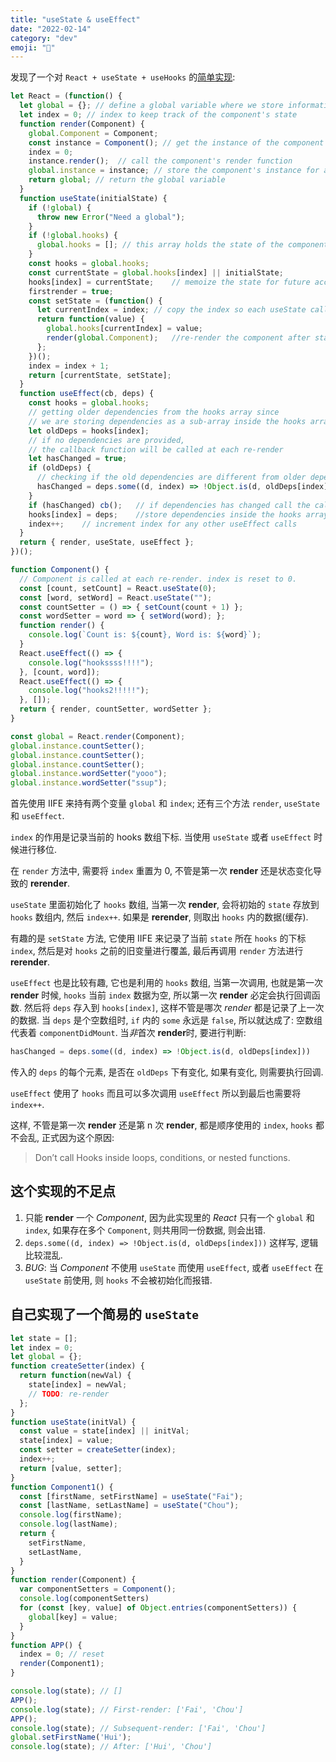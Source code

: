 ```yaml
---
title: "useState & useEffect"
date: "2022-02-14"
category: "dev"
emoji: "🎁"
---
```


发现了一个对 `React + useState + useHooks` 的[简单实现](https://medium.com/swlh/learn-by-implementing-reacts-usestate-and-useeffect-a-simplified-overview-ea8126705a88):

```javascript
let React = (function() {
  let global = {}; // define a global variable where we store information about the component
  let index = 0; // index to keep track of the component's state
  function render(Component) {
    global.Component = Component;
    const instance = Component(); // get the instance of the component
    index = 0;
    instance.render();  // call the component's render function
    global.instance = instance; // store the component's instance for any future calls of the component's functions
    return global; // return the global variable
  }
  function useState(initialState) {
    if (!global) {
      throw new Error("Need a global");
    }
    if (!global.hooks) {
      global.hooks = []; // this array holds the state of the component
    }
    const hooks = global.hooks;
    const currentState = global.hooks[index] || initialState; 
    hooks[index] = currentState;    // memoize the state for future access
    firstrender = true;
    const setState = (function() {
      let currentIndex = index; // copy the index so each useState call will have it's own "closed" value over index (currentIndex)
      return function(value) {
        global.hooks[currentIndex] = value;
        render(global.Component);   //re-render the component after state change
      };
    })();
    index = index + 1;
    return [currentState, setState];
  }
  function useEffect(cb, deps) {
    const hooks = global.hooks; 
    // getting older dependencies from the hooks array since 
    // we are storing dependencies as a sub-array inside the hooks array
    let oldDeps = hooks[index];
    // if no dependencies are provided, 
    // the callback function will be called at each re-render
    let hasChanged = true;    
    if (oldDeps) {
      // checking if the old dependencies are different from older dependencies
      hasChanged = deps.some((d, index) => !Object.is(d, oldDeps[index]));
    }
    if (hasChanged) cb();   // if dependencies has changed call the callback function.
    hooks[index] = deps;    //store dependencies inside the hooks array as a sub-array
    index++;    // increment index for any other useEffect calls
  } 
  return { render, useState, useEffect };
})();

function Component() {
  // Component is called at each re-render. index is reset to 0.
  const [count, setCount] = React.useState(0);
  const [word, setWord] = React.useState("");
  const countSetter = () => { setCount(count + 1) };
  const wordSetter = word => { setWord(word); };
  function render() {
    console.log(`Count is: ${count}, Word is: ${word}`);
  }
  React.useEffect(() => {
    console.log("hookssss!!!!");
  }, [count, word]);
  React.useEffect(() => {
    console.log("hooks2!!!!!");
  }, []);
  return { render, countSetter, wordSetter };
}

const global = React.render(Component);
global.instance.countSetter();
global.instance.countSetter();
global.instance.countSetter();
global.instance.wordSetter("yooo");
global.instance.wordSetter("ssup");
```

首先使用 IIFE 来持有两个变量 `global` 和 `index`; 还有三个方法 `render`, `useState` 和 `useEffect`.

`index` 的作用是记录当前的 hooks 数组下标. 当使用 `useState` 或者 `useEffect` 时候进行移位.

在 `render` 方法中, 需要将 `index` 重置为 0, 不管是第一次 **render** 还是状态变化导致的 **rerender**.

`useState` 里面初始化了 `hooks` 数组, 当第一次 **render**, 会将初始的 `state` 存放到 `hooks` 数组内, 然后 `index++`. 如果是 **rerender**, 则取出 `hooks` 内的数据(缓存).

有趣的是 `setState` 方法, 它使用 IIFE 来记录了当前 `state` 所在 `hooks` 的下标 `index`, 然后是对 `hooks` 之前的旧变量进行覆盖, 最后再调用 `render` 方法进行 **rerender**.

`useEffect` 也是比较有趣, 它也是利用的 `hooks` 数组, 当第一次调用, 也就是第一次 **render** 时候, `hooks` 当前 `index` 数据为空, 所以第一次 **render** 必定会执行回调函数. 然后将 `deps` 存入到 `hooks[index]`, 这样不管是哪次 *render* 都是记录了上一次的数据. 当 `deps` 是个空数组时, `if` 内的 `some` 永远是 `false`, 所以就达成了: 空数组代表着 `componentDidMount`. 当*非*首次 **render**时, 要进行判断:

```javascript
hasChanged = deps.some((d, index) => !Object.is(d, oldDeps[index]))
```

传入的 `deps` 的每个元素, 是否在 `oldDeps` 下有变化, 如果有变化, 则需要执行回调.

`useEffect` 使用了 `hooks` 而且可以多次调用 `useEffect` 所以到最后也需要将 `index++`.

这样, 不管是第一次 **render** 还是第 n 次 **render**, 都是顺序使用的 `index`, `hooks` 都不会乱, 正式因为这个原因:

> Don’t call Hooks inside loops, conditions, or nested functions.

## 这个实现的不足点

1. 只能 **render** 一个 *Component*, 因为此实现里的 *React* 只有一个 `global` 和 `index`, 如果存在多个 `Component`, 则共用同一份数据, 则会出错.
2. `deps.some((d, index) => !Object.is(d, oldDeps[index]))` 这样写, 逻辑比较混乱.
3. *BUG*: 当 *Component* 不使用 `useState` 而使用 `useEffect`, 或者 `useEffect` 在 `useState` 前使用, 则 `hooks` 不会被初始化而报错. 


## 自己实现了一个简易的 `useState`

```javascript
let state = [];
let index = 0;
let global = {};
function createSetter(index) {
  return function(newVal) {
    state[index] = newVal;
    // TODO: re-render
  };
}
function useState(initVal) {
  const value = state[index] || initVal;
  state[index] = value;
  const setter = createSetter(index);
  index++;
  return [value, setter];
}
function Component1() {
  const [firstName, setFirstName] = useState("Fai");
  const [lastName, setLastName] = useState("Chou");
  console.log(firstName);
  console.log(lastName);
  return {
    setFirstName,
    setLastName,
  }
}
function render(Component) {
  var componentSetters = Component();
  console.log(componentSetters)
  for (const [key, value] of Object.entries(componentSetters)) {
    global[key] = value;
  }
}
function APP() {
  index = 0; // reset
  render(Component1);
}

console.log(state); // []
APP();
console.log(state); // First-render: ['Fai', 'Chou']
APP();
console.log(state); // Subsequent-render: ['Fai', 'Chou']
global.setFirstName('Hui');
console.log(state); // After: ['Hui', 'Chou']

```
